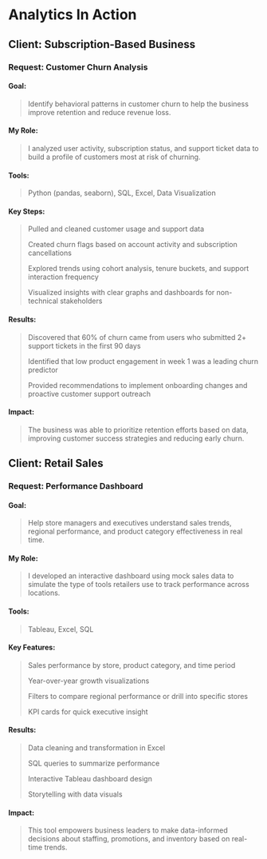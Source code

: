 # Analytics In Action

## Client: Subscription-Based Business

### Request: Customer Churn Analysis

#### Goal:
> Identify behavioral patterns in customer churn to help the business improve retention and reduce revenue loss.

#### My Role:
> I analyzed user activity, subscription status, and support ticket data to build a profile of customers most at risk of churning.

#### Tools:
> Python (pandas, seaborn), SQL, Excel, Data Visualization

#### Key Steps:
> Pulled and cleaned customer usage and support data
> 
> Created churn flags based on account activity and subscription cancellations
> 
> Explored trends using cohort analysis, tenure buckets, and support interaction frequency
> 
> Visualized insights with clear graphs and dashboards for non-technical stakeholders
>

#### Results:
> Discovered that 60% of churn came from users who submitted 2+ support tickets in the first 90 days
> 
> Identified that low product engagement in week 1 was a leading churn predictor
> 
> Provided recommendations to implement onboarding changes and proactive customer support outreach
>

#### Impact:
> The business was able to prioritize retention efforts based on data, improving customer success strategies and reducing early churn.


## Client: Retail Sales

### Request: Performance Dashboard

#### Goal:
> Help store managers and executives understand sales trends, regional performance, and product category effectiveness in real time.

#### My Role:
> I developed an interactive dashboard using mock sales data to simulate the type of tools retailers use to track performance across locations.

#### Tools:
> Tableau, Excel, SQL

#### Key Features:
> Sales performance by store, product category, and time period
> 
> Year-over-year growth visualizations
> 
> Filters to compare regional performance or drill into specific stores
> 
> KPI cards for quick executive insight
>

#### Results:
> Data cleaning and transformation in Excel
> 
> SQL queries to summarize performance
> 
> Interactive Tableau dashboard design
> 
> Storytelling with data visuals
>

#### Impact:
> This tool empowers business leaders to make data-informed decisions about staffing, promotions, and inventory based on real-time trends.
